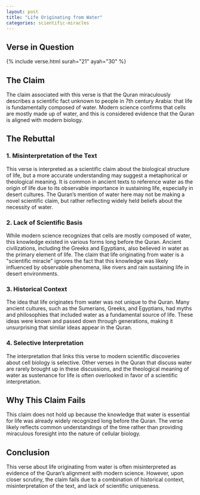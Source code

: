 ```yaml
---
layout: post
title: "Life Originating from Water"
categories: scientific-miracles
---
```


## Verse in Question

{% include verse.html surah="21" ayah="30" %}

## The Claim

The claim associated with this verse is that the Quran miraculously describes a scientific fact unknown to people in 7th century Arabia: that life is fundamentally composed of water. Modern science confirms that cells are mostly made up of water, and this is considered evidence that the Quran is aligned with modern biology.

## The Rebuttal

### 1. **Misinterpretation of the Text**

This verse is interpreted as a scientific claim about the biological structure of life, but a more accurate understanding may suggest a metaphorical or theological meaning. It is common in ancient texts to reference water as the origin of life due to its observable importance in sustaining life, especially in desert cultures. The Quran’s mention of water here may not be making a novel scientific claim, but rather reflecting widely held beliefs about the necessity of water.

### 2. **Lack of Scientific Basis**

While modern science recognizes that cells are mostly composed of water, this knowledge existed in various forms long before the Quran. Ancient civilizations, including the Greeks and Egyptians, also believed in water as the primary element of life. The claim that life originating from water is a "scientific miracle" ignores the fact that this knowledge was likely influenced by observable phenomena, like rivers and rain sustaining life in desert environments.

### 3. **Historical Context**

The idea that life originates from water was not unique to the Quran. Many ancient cultures, such as the Sumerians, Greeks, and Egyptians, had myths and philosophies that included water as a fundamental source of life. These ideas were known and passed down through generations, making it unsurprising that similar ideas appear in the Quran.

### 4. **Selective Interpretation**

The interpretation that links this verse to modern scientific discoveries about cell biology is selective. Other verses in the Quran that discuss water are rarely brought up in these discussions, and the theological meaning of water as sustenance for life is often overlooked in favor of a scientific interpretation.

## Why This Claim Fails

This claim does not hold up because the knowledge that water is essential for life was already widely recognized long before the Quran. The verse likely reflects common understandings of the time rather than providing miraculous foresight into the nature of cellular biology.

## Conclusion

This verse about life originating from water is often misinterpreted as evidence of the Quran’s alignment with modern science. However, upon closer scrutiny, the claim fails due to a combination of historical context, misinterpretation of the text, and lack of scientific uniqueness.
